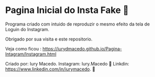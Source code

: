 <h1> Pagina Inicial do Insta Fake 📓 </h1> 

Programa criado com intuido de reproduzir o mesmo efeito da tela de Loguin do Instagram.

Obrigado por sua visita e este repositorio.

Veja como ficou : https://iurydmacedo.github.io/Pagina-Intagram/Instagram.html

Criado por: Iury Macedo.
Instagram: Iury.Macedo 📸
Linkdin: https://www.linkedin.com/in/iurymacedo. 💼
